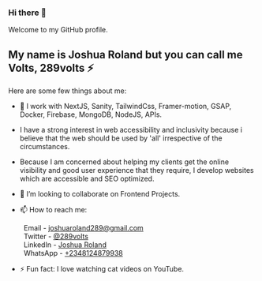 
### Hi there 👋

Welcome to my GitHub profile.

## My name is Joshua Roland but you can call me **Volts, 289volts :zap:**

Here are some few things about me:

- 🔭 I work with NextJS, Sanity, TailwindCss, Framer-motion, GSAP, Docker, Firebase, MongoDB, NodeJS, APIs.
- I have a strong interest in web accessibility and inclusivity because i believe that the web should be used by 'all' irrespective of the circumstances.
- Because I am concerned about helping my clients get the online visibility and good user experience that they require, I develop websites which are accessible and SEO optimized. 
- 👯 I’m looking to collaborate on Frontend Projects.

- 📫 How to reach me:  

&nbsp; &nbsp; &nbsp; &nbsp;  Email - [joshuaroland289@gmail.com](mailto:joshuaroland289@gmail.com)  
&nbsp; &nbsp; &nbsp; &nbsp;  Twitter - [@289volts](https://www.twitter.com/289volts)  
&nbsp; &nbsp; &nbsp; &nbsp;  LinkedIn - [Joshua Roland](https://www.linkedin.com/in/JoshuaRoland)  
&nbsp; &nbsp; &nbsp; &nbsp;  WhatsApp - [+2348124879938](https://wa.me/2348124879938)

- ⚡ Fun fact: I love watching cat videos on YouTube.

